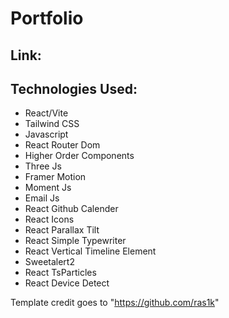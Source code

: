# Portfolio

## Link: 


## Technologies Used:
* React/Vite
* Tailwind CSS
* Javascript
* React Router Dom
* Higher Order Components
* Three Js
* Framer Motion
* Moment Js
* Email Js
* React Github Calender
* React Icons
* React Parallax Tilt
* React Simple Typewriter
* React Vertical Timeline Element
* Sweetalert2
* React TsParticles
* React Device Detect
  
Template credit goes to "https://github.com/ras1k"